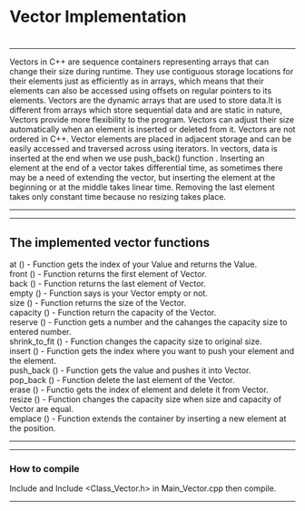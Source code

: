 # <h1> Vector Implementation <h1>

<hr>
  
Vectors in C++ are sequence containers representing arrays that can change their size during runtime. They use contiguous storage locations for their elements just as efficiently as in arrays, which means that their elements can also be accessed using offsets on regular pointers to its elements.
Vectors are the dynamic arrays that are used to store data.It is different from arrays which store sequential data and are static in nature, Vectors provide more flexibility to the program. Vectors can adjust their size automatically when an element is inserted or deleted from it.
Vectors are not ordered in C++. Vector elements are placed in adjacent storage and  can be easily accessed and traversed across using iterators. In vectors, data is inserted at the end when we use push_back() function . Inserting an element at the end of a vector takes differential time, as sometimes there may be a need of extending the vector,  but inserting the element at the beginning or at the middle takes linear time. Removing the last element takes only constant time because no resizing takes place.

<hr>
  
<hr>
  
<h2>The implemented vector functions</h2>
 
at () - Function gets the index of your Value and returns the Value. <br>
front () - Function returns the first element of Vector. <br>
back () - Function returns the last element of Vector. <br>
empty () - Function says is your Vector empty or not. <br>
size () - Function returns the size of the Vector. <br>
capacity () - Function return the capacity of the Vector. <br>
reserve () - Function gets a number and the cahanges the capacity size to entered number. <br>
shrink_to_fit () - Function changes the capacity size to original size. <br>
insert () - Function gets the index where you want to push your element and the element. <br>
push_back () - Function gets the value and pushes it into Vector. <br>
pop_back () - Function delete the last element of the Vector. <br>
erase () - Functio gets the index of element and delete it from Vector. <br>
resize () - Function changes the capacity size when size and capacity of Vector are equal. <br>
emplace () - Function extends the container by inserting a new element at the position. 
  
<hr> 
  
<hr>
  
<h3> How to compile</h3>
  
Include <iostream> and Include <Class_Vector.h> in Main_Vector.cpp then compile.
  
<hr>
